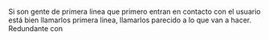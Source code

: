 Si son gente de primera linea que primero entran en contacto con el usuario está bien llamarlos primera linea, llamarlos parecido a lo que van a hacer. Redundante con 